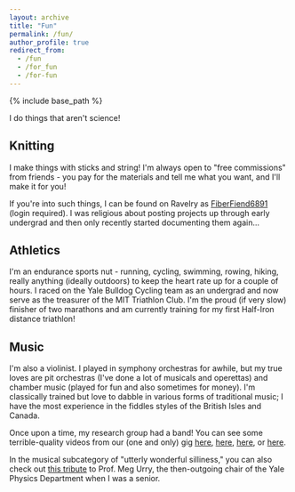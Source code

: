 ```yaml
---
layout: archive
title: "Fun"
permalink: /fun/
author_profile: true
redirect_from:
  - /fun
  - /for_fun
  - /for-fun
---
```


{% include base_path %}

I do things that aren't science!

Knitting
--------
I make things with sticks and string! I'm always open to "free commissions" from friends - you pay for the materials and tell me what you want, and I'll make it for you!

If you're into such things, I can be found on Ravelry as [FiberFiend6891](https://www.ravelry.com/projects/FiberFiend6891) (login required). I was religious about posting projects up through early undergrad and then only recently started documenting them again...

Athletics
---------
I'm an endurance sports nut - running, cycling, swimming, rowing, hiking, really anything (ideally outdoors) to keep the heart rate up for a couple of hours. I raced on the Yale Bulldog Cycling team as an undergrad and now serve as the treasurer of the MIT Triathlon Club. I'm the proud (if very slow) finisher of two marathons and am currently training for my first Half-Iron distance triathlon!

Music
-----
I'm also a violinist. I played in symphony orchestras for awhile, but my true loves are pit orchestras (I've done a lot of musicals and operettas) and chamber music (played for fun and also sometimes for money). I'm classically trained but love to dabble in various forms of traditional music; I have the most experience in the fiddles styles of the British Isles and Canada.

Once upon a time, my research group had a band! You can see some terrible-quality videos from our (one and only) gig [here](https://www.youtube.com/watch?v=bV0iOsPjyMk), [here](https://www.youtube.com/watch?v=TJEpjHaR5VY), [here](https://www.youtube.com/watch?v=WToYsebbzzM), or [here](https://www.youtube.com/watch?v=vHYbFYXQTIU).

In the musical subcategory of "utterly wonderful silliness," you can also check out [this tribute](https://www.youtube.com/watch?v=qqkCK9jvKIg) to Prof. Meg Urry, the then-outgoing chair of the Yale Physics Department when I was a senior.
